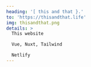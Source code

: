 ```yaml
---
heading: '[ this and that }.'
to: 'https://thisandthat.life'
img: thisandthat.png
details: >
  This website

  Vue, Nuxt, Tailwind

  Netlify
---
```

